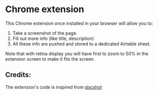 # Chrome extension

This Chrome extension once installed in your browser will allow you to:

1. Take a screenshot of the page.
2. Fill out more info (like title, description)
3. All these info are pushed and stored to a dedicated Airtable sheet.

Note that with retina display you will have first to zoom to 50% in the extension screen to make it fits the screen.

## Credits:

The extension's code is inspired from [docshot](https://github.com/mapbox/docshot)
